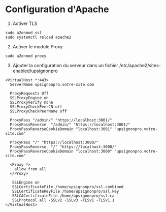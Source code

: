 # Configuration d'Apache

1. Activer TLS

```
sudo a2enmod ssl
sudo systemctl reload apache2
```

2. Activer le module Proxy

```
sudo a2enmod proxy
```

3. Ajouter la configuration du serveur dans un fichier /etc/apache2/sites-enabled/upsignonpro

```
<VirtualHost *:443>
  ServerName upsignonpro.votre-site.com

  ProxyRequests Off
  SSLProxyEngine on
  SSLProxyVerify none
  SSLProxyCheckPeerCN off
  SSLProxyCheckPeerName off

  ProxyPass "/admin/" "https://localhost:3001/"
  ProxyPassReverse  "/admin/" "https://localhost:3001/"
  ProxyPassReverseCookieDomain "localhost:3001" "upsignonpro.votre-site.com"

  ProxyPass "/" "https://localhost:3000/"
  ProxyPassReverse  "/" "https://localhost:3000/"
  ProxyPassReverseCookieDomain "localhost:3000" "upsignonpro.votre-site.com"

  <Proxy *>
    allow from all
  </Proxy>

   SSLEngine on
   SSLCertificateFile /home/upsignonpro/ssl.combined
   SSLCertificateKeyFile /home/upsignonpro/ssl.key
   SSLCACertificateFile /home/upsignonpro/ssl.ca
   SSLProtocol all -SSLv2 -SSLv3 -TLSv1 -TLSv1.1
</VirtualHost>
```
